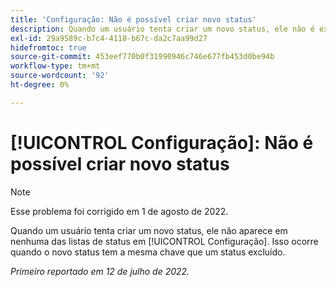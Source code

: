 ```yaml
---
title: 'Configuração: Não é possível criar novo status'
description: Quando um usuário tenta criar um novo status, ele não é exibido em nenhuma das listas de status na Configuração. Isso ocorre quando o novo status tem a mesma chave que um status excluído.
exl-id: 29a9589c-b7c4-4118-b67c-da2c7aa99d27
hidefromtoc: true
source-git-commit: 453eef770b0f31990946c746e677fb453d0be94b
workflow-type: tm+mt
source-wordcount: '92'
ht-degree: 0%

---
```


# [!UICONTROL Configuração]: Não é possível criar novo status

>[!NOTE]
>
>Esse problema foi corrigido em 1 de agosto de 2022.

Quando um usuário tenta criar um novo status, ele não aparece em nenhuma das listas de status em [!UICONTROL Configuração]. Isso ocorre quando o novo status tem a mesma chave que um status excluído.

_Primeiro reportado em 12 de julho de 2022._
